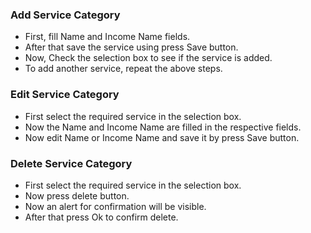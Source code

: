 ### Add Service Category
  * First, fill Name and Income Name fields.
  * After that save the service using press Save button.
  * Now, Check the selection box to see if the service is added.
  * To add another service, repeat the above steps.

### Edit Service Category
  * First select the required service in the selection box.
  * Now the Name and Income Name are filled in the respective fields.
  * Now edit Name or Income Name and save it by press Save button.

### Delete Service Category
  * First select the required service in the selection box.
  * Now press delete button.
  * Now an alert for confirmation will be visible.
  * After that press Ok to confirm delete.


